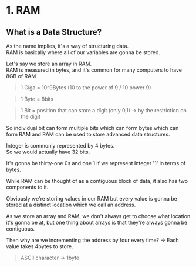 # 1. RAM

## What is a Data Structure?
As the name implies, it's a way of structuring data.   
RAM is basically where all of our variables are gonna be stored.

Let's say we store an array in RAM.   
RAM is measured in bytes, and it's common for many computers to have 8GB of RAM 

>1 Giga = 10^9Bytes (10 to the power of 9 / 10 power 9)

>1 Byte = 8bits

>1 Bit = position that can store a digit (only 0,1) -> by the restriction on the digit

So individual bit can form multiple bits which can form bytes which can form RAM and RAM can be used to store advanced data structures.

Integer is commonly represented by 4 bytes.   
So we would actually have 32 bits.


It's gonna be thirty-one 0s and one 1 if we represent Integer '1' in terms of bytes. 

While RAM can be thought of as a contiguous block of data, it also has two components to it.   

Obviously we're storing values in our RAM but every value is gonna be stored at a distinct location which we call an address.

As we store an array and RAM, we don't always get to choose what location it's gonna be at, but one thing about arrays is that they're always gonna be contiguous.

Then why are we incrementing the address by four every time? -> Each value takes 4bytes to store.

>ASCII character -> 1byte